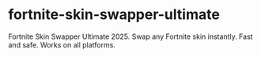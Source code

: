 # fortnite-skin-swapper-ultimate
Fortnite Skin Swapper Ultimate 2025. Swap any Fortnite skin instantly. Fast and safe. Works on all platforms.
